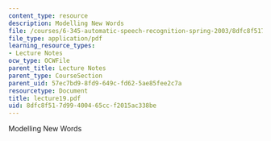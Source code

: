 ```yaml
---
content_type: resource
description: Modelling New Words
file: /courses/6-345-automatic-speech-recognition-spring-2003/8dfc8f517d99400465ccf2015ac338be_lecture19.pdf
file_type: application/pdf
learning_resource_types:
- Lecture Notes
ocw_type: OCWFile
parent_title: Lecture Notes
parent_type: CourseSection
parent_uid: 57ec7bd9-8fd9-649c-fd62-5ae85fee2c7a
resourcetype: Document
title: lecture19.pdf
uid: 8dfc8f51-7d99-4004-65cc-f2015ac338be
---
```

Modelling New Words

